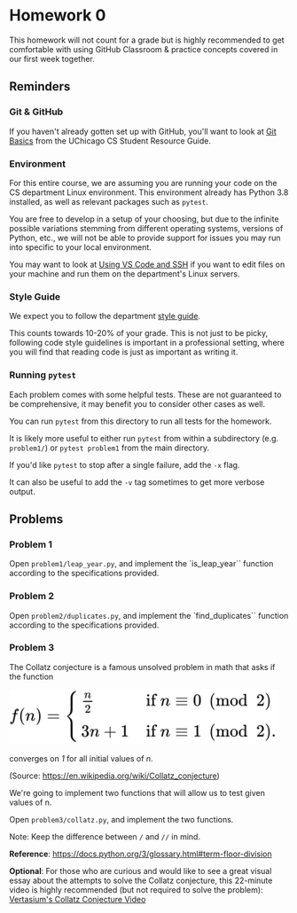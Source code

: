 # Homework 0

This homework will not count for a grade but is highly recommended to get comfortable with using GitHub Classroom & practice concepts covered in our first week together.

## Reminders

### Git & GitHub
If you haven't already gotten set up with GitHub, you'll want to look at [Git Basics](https://uchicago-cs.github.io/student-resource-guide/tutorials/git-basics.html) from the UChicago CS Student Resource Guide.

### Environment 
For this entire course, we are assuming you are running your code on the CS department Linux environment.  This environment already has Python 3.8 installed, as well as relevant packages such as `pytest`.

You are free to develop in a setup of your choosing, but due to the infinite possible variations stemming from different operating systems, versions of Python, etc., we will not be able to provide support for issues you may run into specific to your local environment.

You may want to look at [Using VS Code and SSH](https://uchicago-cs.github.io/student-resource-guide/vscode/ssh.html) if you want to edit files on your machine and run them on the department's Linux servers.

### Style Guide
We expect you to follow the department [style guide](https://uchicago-cs.github.io/student-resource-guide/style-guide/python.html).

This counts towards 10-20% of your grade. This is not just to be picky, following code style guidelines is important in a professional setting, where you will find that reading code is just as important as writing it.

### Running `pytest`

Each problem comes with some helpful tests.  These are not guaranteed to be comprehensive, it may benefit you to consider other cases as well.

You can run `pytest` from this directory to run all tests for the homework.

It is likely more useful to either run `pytest` from within a subdirectory (e.g. `problem1/`) or `pytest problem1` from the main directory.

If you'd like `pytest` to stop after a single failure, add the `-x` flag.

It can also be useful to add the `-v` tag sometimes to get more verbose output.

## Problems

### Problem 1

Open `problem1/leap_year.py`, and implement the `is_leap_year`` function according to the specifications provided.

### Problem 2

Open `problem2/duplicates.py`, and implement the `find_duplicates`` function according to the specifications provided.

### Problem 3

The Collatz conjecture is a famous unsolved problem in math that asks if the function

<picture>
  <source media="(prefers-color-scheme: dark)" srcset="collatz_white.svg" height="100px">
  <img alt="The Collatz Conjecture Function" src="collatz.svg" height="100px">
</picture>

converges on *1* for all initial values of *n*.

(Source: https://en.wikipedia.org/wiki/Collatz_conjecture)

We're going to implement two functions that will allow us to test given values of n.

Open `problem3/collatz.py`, and implement the two functions.

Note: Keep the difference between `/` and `//` in mind.

**Reference**: https://docs.python.org/3/glossary.html#term-floor-division

**Optional**: 
For those who are curious and would like to see a great visual essay about the attempts to solve the Collatz conjecture, this 22-minute video is highly recommended (but not required to solve the problem): [Vertasium's Collatz Conjecture Video](https://www.youtube.com/watch?v=094y1Z2wpJg)
